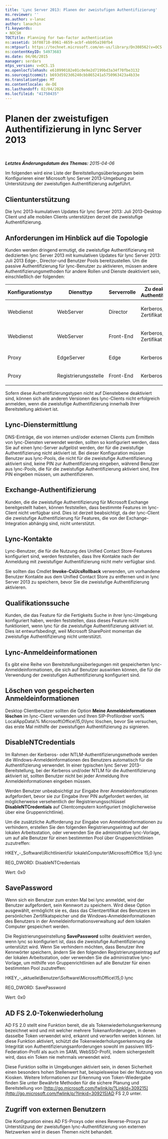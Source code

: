 ```yaml
---
title: 'Lync Server 2013: Planen der zweistufigen Authentifizierung'
ms.reviewer: ''
ms.author: v-lanac
author: lanachin
f1.keywords:
- NOCSH
TOCTitle: Planning for two-factor authentication
ms:assetid: 16f08710-8961-4659-acbf-ebb95a198fb4
ms:mtpsurl: https://technet.microsoft.com/en-us/library/Dn308562(v=OCS.15)
ms:contentKeyID: 54973683
ms.date: 04/06/2015
manager: serdars
mtps_version: v=OCS.15
ms.openlocfilehash: e610990182e01c0e9e2d7199bd3a34f70fbe3132
ms.sourcegitcommit: b693d5923d6240cbb865241a5750963423a4b33e
ms.translationtype: MT
ms.contentlocale: de-DE
ms.lasthandoff: 02/04/2020
ms.locfileid: "41750435"
---
```

<div data-xmlns="http://www.w3.org/1999/xhtml">

<div class="topic" data-xmlns="http://www.w3.org/1999/xhtml" data-msxsl="urn:schemas-microsoft-com:xslt" data-cs="http://msdn.microsoft.com/en-us/">

<div data-asp="http://msdn2.microsoft.com/asp">

# <a name="planning-for-two-factor-authentication-in-lync-server-2013"></a>Planen der zweistufigen Authentifizierung in lync Server 2013

</div>

<div id="mainSection">

<div id="mainBody">

<span> </span>

_**Letztes Änderungsdatum des Themas:** 2015-04-06_

Im folgenden wird eine Liste der Bereitstellungsüberlegungen beim Konfigurieren einer Microsoft lync Server 2013-Umgebung zur Unterstützung der zweistufigen Authentifizierung aufgeführt.

<div>

## <a name="client-support"></a>Clientunterstützung

Die lync 2013-kumulativen Updates für lync Server 2013: Juli 2013-Desktop Client und alle mobilen Clients unterstützen derzeit die zweistufige Authentifizierung.

</div>

<div>

## <a name="topology-requirements"></a>Anforderungen im Hinblick auf die Topologie

Kunden werden dringend ermutigt, die zweistufige Authentifizierung mit dedizierten lync Server 2013 mit kumulativen Updates für lync Server 2013: Juli 2013 Edge-, Director-und Benutzer Pools bereitzustellen. Um die passive Authentifizierung für lync-Benutzer zu aktivieren, müssen andere Authentifizierungsmethoden für andere Rollen und Dienste deaktiviert sein, einschließlich der folgenden:


<table>
<colgroup>
<col style="width: 25%" />
<col style="width: 25%" />
<col style="width: 25%" />
<col style="width: 25%" />
</colgroup>
<thead>
<tr class="header">
<th>Konfigurationstyp</th>
<th>Diensttyp</th>
<th>Serverrolle</th>
<th>Zu deaktivierender Authentifizierungstyp</th>
</tr>
</thead>
<tbody>
<tr class="odd">
<td><p>Webdienst</p></td>
<td><p>WebServer</p></td>
<td><p>Director</p></td>
<td><p>Kerberos, NTLM und Zertifikat</p></td>
</tr>
<tr class="even">
<td><p>Webdienst</p></td>
<td><p>WebServer</p></td>
<td><p>Front-End</p></td>
<td><p>Kerberos, NTLM und Zertifikat</p></td>
</tr>
<tr class="odd">
<td><p>Proxy</p></td>
<td><p>EdgeServer</p></td>
<td><p>Edge</p></td>
<td><p>Kerberos und NTLM</p></td>
</tr>
<tr class="even">
<td><p>Proxy</p></td>
<td><p>Registrierungsstelle</p></td>
<td><p>Front-End</p></td>
<td><p>Kerberos und NTLM</p></td>
</tr>
</tbody>
</table>


Sofern diese Authentifizierungstypen nicht auf Dienstebene deaktiviert sind, können sich alle anderen Versionen des lync-Clients nicht erfolgreich anmelden, wenn die zweistufige Authentifizierung innerhalb Ihrer Bereitstellung aktiviert ist.

</div>

<div>

## <a name="lync-service-discovery"></a>Lync-Dienstermittlung

DNS-Einträge, die von internen und/oder externen Clients zum Ermitteln von lync-Diensten verwendet werden, sollten so konfiguriert werden, dass Sie auf einen lync-Server aufgelöst werden, der für die zweistufige Authentifizierung nicht aktiviert ist. Bei dieser Konfiguration müssen Benutzer aus lync-Pools, die nicht für die zweistufige Authentifizierung aktiviert sind, keine PIN zur Authentifizierung eingeben, während Benutzer aus lync-Pools, die für die zweistufige Authentifizierung aktiviert sind, Ihre PIN eingeben müssen, um authentifizieren.

</div>

<div>

## <a name="exchange-authentication"></a>Exchange-Authentifizierung

Kunden, die die zweistufige Authentifizierung für Microsoft Exchange bereitgestellt haben, können feststellen, dass bestimmte Features im lync-Client nicht verfügbar sind. Dies ist derzeit beabsichtigt, da der lync-Client die zweistufige Authentifizierung für Features, die von der Exchange-Integration abhängig sind, nicht unterstützt.

</div>

<div>

## <a name="lync-contacts"></a>Lync-Kontakte

Lync-Benutzer, die für die Nutzung des Unified Contact Store-Features konfiguriert sind, werden feststellen, dass Ihre Kontakte nach der Anmeldung mit zweistufiger Authentifizierung nicht mehr verfügbar sind.

Sie sollten das Cmdlet **Invoke-CsUcsRollback** verwenden, um vorhandene Benutzer Kontakte aus dem Unified Contact Store zu entfernen und in lync Server 2013 zu speichern, bevor Sie die zweistufige Authentifizierung aktivieren.

</div>

<div>

## <a name="skill-search"></a>Qualifikationssuche

Kunden, die das Feature für die Fertigkeits Suche in ihrer lync-Umgebung konfiguriert haben, werden feststellen, dass dieses Feature nicht funktioniert, wenn lync für die zweistufige Authentifizierung aktiviert ist. Dies ist entwurfsbedingt, weil Microsoft SharePoint momentan die zweistufige Authentifizierung nicht unterstützt.

</div>

<div>

## <a name="lync-credentials"></a>Lync-Anmeldeinformationen

Es gibt eine Reihe von Bereitstellungsüberlegungen mit gespeicherten lync-Anmeldeinformationen, die sich auf Benutzer auswirken können, die für die Verwendung der zweistufigen Authentifizierung konfiguriert sind.

<div>

## <a name="deleting-saved-credentials"></a>Löschen von gespeicherten Anmeldeinformationen

Desktop Clientbenutzer sollten die Option **Meine Anmeldeinformationen löschen** im lync-Client verwenden und Ihren SIP-Profilordner von% LocalAppData\\% Microsoft\\Office\\15,0\\lync löschen, bevor Sie versuchen, das erste Mal mithilfe der zweistufigen Authentifizierung zu signieren.

</div>

<div>

## <a name="disablentcredentials"></a>DisableNTCredentials

Im Rahmen der Kerberos- oder NTLM-Authentifizierungsmethode werden die Windows-Anmeldeinformationen des Benutzers automatisch für die Authentifizierung verwendet. In einer typischen lync Server 2013-Bereitstellung, bei der Kerberos und/oder NTLM für die Authentifizierung aktiviert ist, sollten Benutzer nicht bei jeder Anmeldung Ihre Anmeldeinformationen eingeben müssen.

Werden Benutzer unbeabsichtigt zur Eingabe ihrer Anmeldeinformationen aufgefordert, bevor sie zur Eingabe ihrer PIN aufgefordert werden, ist möglicherweise versehentlich der Registrierungsschlüssel **DisableNTCredentials** auf Clientcomputern konfiguriert (möglicherweise über eine Gruppenrichtlinie).

Um die zusätzliche Aufforderung zur Eingabe von Anmeldeinformationen zu verhindern, erstellen Sie den folgenden Registrierungseintrag auf der lokalen Arbeitsstation, oder verwenden Sie die administrative lync-Vorlage, um auf alle Benutzer für einen bestimmten Pool über Gruppenrichtlinien zuzutreffen:

HKEY\_-\_Software\\\\Richtlinien\\für lokale\\Computer\\Microsoft\\Office 15,0 lync

REG\_DWORD: DisableNTCredentials

Wert: 0x0

</div>

<div>

## <a name="savepassword"></a>SavePassword

Wenn sich ein Benutzer zum ersten Mal bei lync anmeldet, wird der Benutzer aufgefordert, sein Kennwort zu speichern. Wird diese Option ausgewählt, ermöglicht sie es, dass das Clientzertifikat des Benutzers im persönlichen Zertifikatspeicher und die Windows-Anmeldeinformationen des Benutzers in der Anmeldeinformationsverwaltung auf dem lokalen Computer gespeichert werden.

Die Registrierungseinstellung **SavePassword** sollte deaktiviert werden, wenn lync so konfiguriert ist, dass die zweistufige Authentifizierung unterstützt wird. Wenn Sie verhindern möchten, dass Benutzer ihre Kennwörter speichern, ändern Sie den folgenden Registrierungseintrag auf der lokalen Arbeitsstation, oder verwenden Sie die administrative lync-Vorlage, um mithilfe von Gruppenrichtlinien auf alle Benutzer für einen bestimmten Pool zuzutreffen:

HKEY\_-\_aktuelle\\Benutzer\\Software\\Microsoft\\Office\\15,0 lync

REG\_DWORD: SavePassword

Wert: 0x0

</div>

</div>

<div>

## <a name="ad-fs-20-token-replay"></a>AD FS 2.0-Tokenwiederholung

AD FS 2.0 stellt eine Funktion bereit, die als Tokenwiederholungserkennung bezeichnet wird und mit welcher mehrere Tokenanforderungen, in denen dasselbe Token verwendet wird, erkannt und verworfen werden können. Ist diese Funktion aktiviert, schützt die Tokenwiederholungserkennung die Integrität von Authentifizierungsanforderungen sowohl im passiven WS-Federation-Profil als auch im SAML WebSSO-Profil, indem sichergestellt wird, dass ein Token nie mehrmals verwendet wird.

Diese Funktion sollte in Umgebungen aktiviert sein, in denen Sicherheit einen besonders hohen Stellenwert hat, beispielsweise bei der Nutzung von Kiosken. Weitere Informationen zur Erkennung von Token-Wiedergabe finden Sie unter Bewährte Methoden für die sichere Planung und Bereitstellung von [http://go.microsoft.com/fwlink/p/?LinkId=309215](http://go.microsoft.com/fwlink/p/?linkid=309215)AD FS 2,0 unter.

</div>

<div>

## <a name="external-user-access"></a>Zugriff von externen Benutzern

Die Konfiguration eines AD FS-Proxys oder eines Reverse-Proxys zur Unterstützung der zweistufigen lync-Authentifizierung von externen Netzwerken wird in diesen Themen nicht behandelt.

</div>

</div>

<span> </span>

</div>

</div>

</div>

